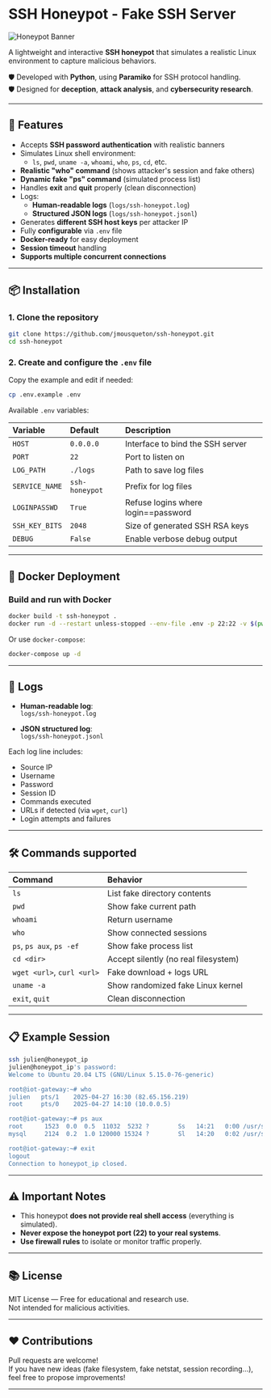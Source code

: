 # SSH Honeypot - Fake SSH Server

![Honeypot Banner](https://img.shields.io/badge/SSH-Honeypot-blue?style=for-the-badge)

A lightweight and interactive **SSH honeypot** that simulates a realistic Linux environment to capture malicious behaviors.

🛡️ Developed with **Python**, using **Paramiko** for SSH protocol handling.  
🛡️ Designed for **deception**, **attack analysis**, and **cybersecurity research**.

---

## 🚀 Features

- Accepts **SSH password authentication** with realistic banners
- Simulates Linux shell environment:
  - `ls`, `pwd`, `uname -a`, `whoami`, `who`, `ps`, `cd`, etc.
- **Realistic "who" command** (shows attacker's session and fake others)
- **Dynamic fake "ps" command** (simulated process list)
- Handles **exit** and **quit** properly (clean disconnection)
- Logs:
  - **Human-readable logs** (`logs/ssh-honeypot.log`)
  - **Structured JSON logs** (`logs/ssh-honeypot.jsonl`)
- Generates **different SSH host keys** per attacker IP
- Fully **configurable** via `.env` file
- **Docker-ready** for easy deployment
- **Session timeout** handling
- **Supports multiple concurrent connections**

---

## 📦 Installation

### 1. Clone the repository
```bash
git clone https://github.com/jmousqueton/ssh-honeypot.git
cd ssh-honeypot
```

### 2. Create and configure the `.env` file
Copy the example and edit if needed:
```bash
cp .env.example .env
```

Available `.env` variables:

| Variable | Default | Description |
|:---------|:--------|:------------|
| `HOST` | `0.0.0.0` | Interface to bind the SSH server |
| `PORT` | `22` | Port to listen on |
| `LOG_PATH` | `./logs` | Path to save log files |
| `SERVICE_NAME` | `ssh-honeypot` | Prefix for log files |
| `LOGINPASSWD` | `True` | Refuse logins where login==password |
| `SSH_KEY_BITS` | `2048` | Size of generated SSH RSA keys |
| `DEBUG` | `False` | Enable verbose debug output |

---

## 🐳 Docker Deployment

### Build and run with Docker

```bash
docker build -t ssh-honeypot .
docker run -d --restart unless-stopped --env-file .env -p 22:22 -v $(pwd)/logs:/opt/pot-de-miel/sshd/logs --name ssh-honeypot ssh-honeypot
```

Or use `docker-compose`:

```bash
docker-compose up -d
```

---

## 📜 Logs

- **Human-readable log**:  
  `logs/ssh-honeypot.log`

- **JSON structured log**:  
  `logs/ssh-honeypot.jsonl`

Each log line includes:
- Source IP
- Username
- Password
- Session ID
- Commands executed
- URLs if detected (via `wget`, `curl`)
- Login attempts and failures

---

## 🛠️ Commands supported

| Command | Behavior |
|:--------|:---------|
| `ls` | List fake directory contents |
| `pwd` | Show fake current path |
| `whoami` | Return username |
| `who` | Show connected sessions |
| `ps`, `ps aux`, `ps -ef` | Show fake process list |
| `cd <dir>` | Accept silently (no real filesystem) |
| `wget <url>`, `curl <url>` | Fake download + logs URL |
| `uname -a` | Show randomized fake Linux kernel |
| `exit`, `quit` | Clean disconnection |

---
  
## 📋 Example Session

```bash
ssh julien@honeypot_ip
julien@honeypot_ip's password:
Welcome to Ubuntu 20.04 LTS (GNU/Linux 5.15.0-76-generic)

root@iot-gateway:~# who
julien   pts/1    2025-04-27 16:30 (82.65.156.219)
root     pts/0    2025-04-27 14:10 (10.0.0.5)

root@iot-gateway:~# ps aux
root      1523  0.0  0.5  11032  5232 ?        Ss   14:21   0:00 /usr/sbin/sshd -D
mysql     2124  0.2  1.0 120000 15324 ?        Sl   14:20   0:02 /usr/sbin/mysqld

root@iot-gateway:~# exit
logout
Connection to honeypot_ip closed.
```

---

## ⚠️ Important Notes

- This honeypot **does not provide real shell access** (everything is simulated).
- **Never expose the honeypot port (22) to your real systems**.
- **Use firewall rules** to isolate or monitor traffic properly.

---

## 📚 License

MIT License — Free for educational and research use.  
Not intended for malicious activities.

---

## ❤️ Contributions

Pull requests are welcome!  
If you have new ideas (fake filesystem, fake netstat, session recording...), feel free to propose improvements!

---

